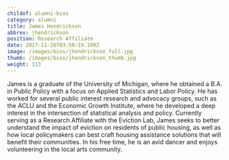```yaml
---
childof: alumni-bios
category: alumni
title: James Hendrickson
abbrev: jhendrickson
position: Research Affiliate
date: 2017-11-26T03:50:19.190Z
image: /images/bios/jhendrickson_full.jpg
thumb: /images/bios/jhendrickson_thumb.jpg
weight: 313
---
```

James is a graduate of the University of Michigan, where he obtained a B.A. in Public Policy with a focus on Applied Statistics and Labor Policy. He has worked for several public interest research and advocacy groups, such as the ACLU and the Economic Growth Institute, where he developed a deep interest in the intersection of statistical analysis and policy. Currently serving as a Research Affiliate with the Eviction Lab, James seeks to better understand the impact of eviction on residents of public housing, as well as how local policymakers can best craft housing assistance solutions that will benefit their communities. In his free time, he is an avid dancer and enjoys volunteering in the local arts community.
